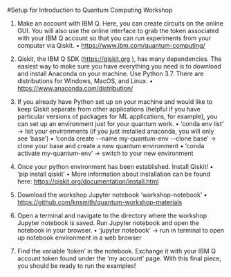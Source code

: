 #Setup for Introduction to Quantum Computing Workshop

1)	Make an account with IBM Q. Here, you can create circuits on the online GUI. You will also use the online interface to grab the token associated with your IBM Q account so that you can run experiments from your computer via Qiskit.
•	https://www.ibm.com/quantum-computing/


2)	Qiskit, the IBM Q SDK (https://qiskit.org ), has many dependencies. The easiest way to make sure you have everything you need is to download and install Anaconda on your machine. Use Python 3.7. There are distributions for Windows, MacOS, and Linux.
•	https://www.anaconda.com/distribution/

3)	If you already have Python set up on your machine and would like to keep Qiskit separate from other applications (helpful if you have particular versions of packages for ML applications, for example), you can set up an environment just for your quantum work. 
•	‘conda env list’ -> list your environments (if you just installed anaconda, you will only see ‘base’)
•	‘conda create --name my-quantum-env --clone base’ -> clone your base and create a new quantum environment 
•	‘conda activate my-quantum-env’ -> switch to your new environment

4)	Once your python environment has been established. Install Qiskit!
•	‘pip install qiskit’
•	More information about installation can be found here: https://qiskit.org/documentation/install.html 

5)	Download the workshop Jupyter notebook ‘workshop-notebook’
•	https://github.com/knsmith/quantum-workshop-materials 

6)	Open a terminal and navigate to the directory where the workshop Jupyter notebook is saved. Run Jupyter notebook and open the notebook in your browser.
•	‘jupyter notebook’ -> run in terminal to open up notebook environment in a web browser

7)	Find the variable ‘token’ in the notebook. Exchange it with your IBM Q account token found under the ‘my account’ page. With this final piece, you should be ready to run the examples!

